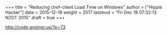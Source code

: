 +++
title = "Reducing chef-client Load Time on Windows"
author = ["Hippie Hacker"]
date = 2015-12-18
weight = 2017
lastmod = "Fri Dec 18 07:32:13 NZDT 2015"
draft = true
+++


http://code.gnslngr.us/?p=73
